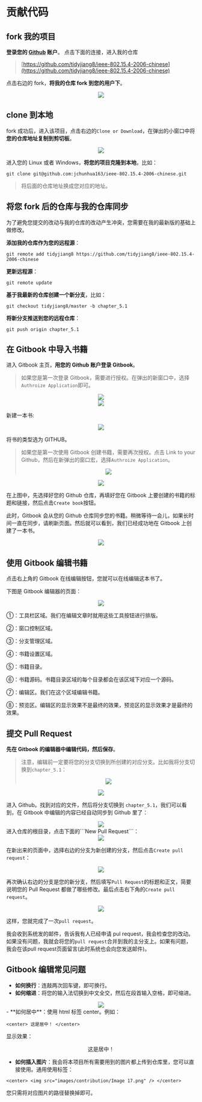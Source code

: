 # 贡献代码

## fork 我的项目
**登录您的 [Github](http://github.com/) 账户**。
点击下面的连接，进入我的仓库
> [https://github.com/tidyjiang8/ieee-802.15.4-2006-chinese](https://github.com/tidyjiang8/ieee-802.15.4-2006-chinese)

点击右边的 fork，**将我的仓库 fork 到您的用户下**。
<center> <img src="images/contribution/Image 1.png" /> </center>

## clone 到本地

fork 成功后，进入该项目，点击右边的```Clone or Download```，在弹出的小窗口中将**您的仓库地址复制到剪切板**。

<center> <img src="images/contribution/Image 2.png" /> </center>


进入您的 Linux 或者 Windows，**将您的项目克隆到本地**，比如：

```
git clone git@github.com:jchunhua163/ieee-802.15.4-2006-chinese.git
```

> 将后面的仓库地址换成您对应的地址。


## 将您 fork 后的仓库与我的仓库同步
为了避免您提交的改动与我的仓库的改动产生冲突，您需要在我的最新版的基础上做修改。

**添加我的仓库作为您的远程源**：

```
git remote add tidyjiang8 https://github.com/tidyjiang8/ieee-802.15.4-2006-chinese
```

**更新远程源**：

```
git remote update
```

**基于我最新的仓库创建一个新分支**，比如：

```
git checkout tidyjiang8/master -b chapter_5.1
```

**将新分支推送到您的远程仓库**：

```
git push origin chapter_5.1
```

## 在 Gitbook 中导入书籍

进入 Gitbook 主页，**用您的 Github 账户登录 Gitbook**。

> 如果您是第一次登录 Gitbook，需要进行授权。在弹出的新窗口中，选择```Authroize Application```即可。


<center> <img src="images/contribution/Image 3.png" /> </center>

<center> <img src="images/contribution/Image 7.png" /> </center>

新建一本书:

<center> <img src="images/contribution/Image 4.png" /> </center>

将书的类型选为 GITHUB。

> 如果您是第一次使用 Gitbook 创建书籍，需要再次授权。点击 Link to your Github，然后在新弹出的窗口宏，选择```Authroize Application```。
> 
> <center> <img src="images/contribution/Image 6.png" /> </center>

<center> <img src="images/contribution/Image 5.png" /> </center>

在上图中，先选择好您的 Github 仓库，再填好您在 Gitbook 上要创建的书籍的标题和链接，然后点击```Create book```按钮。

此时，Gitbook 会从您的 Github 仓库同步您的书籍。稍微等待一会儿，如果长时间一直在同步，请刷新页面。然后就可以看到，我们已经成功地在 Gitbook 上创建了一本书。
<center> <img src="images/contribution/Image 10.png" /> </center>

## 使用 Gitbook 编辑书籍
点击右上角的 Gitbook 在线编辑按钮，您就可以在线编辑这本书了。

下图是 Gitbook 编辑器的页面：

<center> <img src="images/contribution/Image 11.png" /> </center>

①：工具栏区域。我们在编辑文章时就用这些工具按钮进行排版。

②：窗口控制区域。

③：分支管理区域。

④：书籍设置区域。

⑤：书籍目录。

⑥：书籍源码。书籍目录区域的每个目录都会在该区域下对应一个源码。

⑦：编辑区。我们在这个区域编辑书籍。

⑧：预览区。编辑区的显示效果不是最终的效果，预览区的显示效果才是最终的效果。

## 提交 Pull Request

**先在 Gitbook 的编辑器中编辑代码，然后保存**。
> 注意，编辑前一定要将您的分支切换到所创建的对应分支。比如我将分支切换到```chapter_5.1```：
> <center> <img src="images/contribution/Image 12.png" /> </center>

<center> <img src="images/contribution/Image 13.png" /> </center>

进入 Github。找到对应的文件，然后将分支切换到 ```chapter_5.1```，我们可以看到，在 Gitbook 中编辑的内容已经自动同步到 Github 里了：



<center> <img src="images/contribution/Image 14.png" /> </center>
进入仓库的根目录，点击下面的```New Pull Request```：


<center> <img src="images/contribution/Image 15.png" /> </center>

在新出来的页面中，选择右边的分支为新创建的分支，然后点击```Create pull request```：

<center> <img src="images/contribution/Image 16.png" /> </center>

再次确认右边的分支是您的新分支，然后填写```Pull Request```的标题和正文，简要说明您的 Pull Request 都做了哪些修改。最后点击右下角的```Create pull request```。
<center> <img src="images/contribution/Image 17.png" /> </center>

这样，您就完成了一次```pull request```。

我会收到系统发的邮件，告诉我有人已经申请 pul request，我会检查您的改动。如果没有问题，我就会将您的```pull request```合并到我的主分支上。如果有问题，我会在该pull request页面留言(此时系统也会向您发送邮件)。
## Gitbook 编辑常见问题
- **如何换行**：连敲两次回车键，即可换行。
- **如何缩进**：将您的输入法切换到中文全交，然后在段首输入空格，即可缩进。
<center> <img src="images/contribution/Image 18.png" /> </center>
- **如何居中**：使用 html 标签 center。例如：

```
<center> 这是居中！ </center>
```
显示效果：
<center> 这是居中！ </center>

- **如何插入图片**：我会将本项目所有需要用到的图片都上传到仓库里，您可以直接使用。通用使用标签：

```
<center> <img src="images/contribution/Image 17.png" /> </center>
```
您只需将对应图片的路径替换掉即可。
